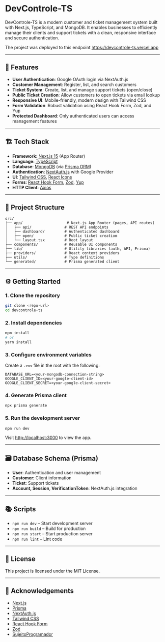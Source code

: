 # DevControle-TS

DevControle-TS is a modern customer and ticket management system built with Next.js, TypeScript, and MongoDB. It enables businesses to efficiently manage their clients and support tickets with a clean, responsive interface and secure authentication.

The project was deployed to this endpoint
https://devcontrole-ts.vercel.app

---

## 🚀 Features

- **User Authentication**: Google OAuth login via NextAuth.js
- **Customer Management**: Register, list, and search customers
- **Ticket System**: Create, list, and manage support tickets (open/close)
- **Public Ticket Creation**: Allow customers to open tickets via email lookup
- **Responsive UI**: Mobile-friendly, modern design with Tailwind CSS
- **Form Validation**: Robust validation using React Hook Form, Zod, and Yup
- **Protected Dashboard**: Only authenticated users can access management features

---

## 🏗️ Tech Stack

- **Framework**: [Next.js 15](https://nextjs.org/) (App Router)
- **Language**: [TypeScript](https://www.typescriptlang.org/)
- **Database**: [MongoDB](https://www.mongodb.com/) (via [Prisma ORM](https://www.prisma.io/))
- **Authentication**: [NextAuth.js](https://next-auth.js.org/) with Google Provider
- **UI**: [Tailwind CSS](https://tailwindcss.com/), [React Icons](https://react-icons.github.io/react-icons/)
- **Forms**: [React Hook Form](https://react-hook-form.com/), [Zod](https://zod.dev/), [Yup](https://github.com/jquense/yup)
- **HTTP Client**: [Axios](https://axios-http.com/)

---

## 📁 Project Structure

```
src/
├── app/                    # Next.js App Router (pages, API routes)
│   ├── api/               # REST API endpoints
│   ├── dashboard/         # Authenticated dashboard
│   ├── open/              # Public ticket creation
│   └── layout.tsx         # Root layout
├── components/            # Reusable UI components
├── lib/                   # Utility libraries (auth, API, Prisma)
├── providers/             # React context providers
├── utils/                 # Type definitions
└── generated/             # Prisma generated client
```

---

## ⚙️ Getting Started

### 1. Clone the repository
```bash
git clone <repo-url>
cd devcontrole-ts
```

### 2. Install dependencies
```bash
npm install
# or
yarn install
```

### 3. Configure environment variables
Create a `.env` file in the root with the following:
```
DATABASE_URL=<your-mongodb-connection-string>
GOOGLE_CLIENT_ID=<your-google-client-id>
GOOGLE_CLIENT_SECRET=<your-google-client-secret>
```

### 4. Generate Prisma client
```bash
npx prisma generate
```

### 5. Run the development server
```bash
npm run dev
```

Visit [http://localhost:3000](http://localhost:3000) to view the app.

---

## 🗃️ Database Schema (Prisma)
- **User**: Authentication and user management
- **Customer**: Client information
- **Ticket**: Support tickets
- **Account, Session, VerificationToken**: NextAuth.js integration

---

## 📚 Scripts
- `npm run dev` – Start development server
- `npm run build` – Build for production
- `npm run start` – Start production server
- `npm run lint` – Lint code

---

## 📝 License
This project is licensed under the MIT License.

---

## 🙏 Acknowledgements
- [Next.js](https://nextjs.org/)
- [Prisma](https://www.prisma.io/)
- [NextAuth.js](https://next-auth.js.org/)
- [Tailwind CSS](https://tailwindcss.com/)
- [React Hook Form](https://react-hook-form.com/)
- [Zod](https://zod.dev/)
- [SujeitoProgramador](https://sujeitoprogramador.com)
